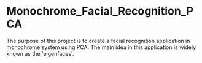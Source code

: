 # Monochrome_Facial_Recognition_PCA
The purpose of this project is to create a facial recognition application in monochrome system using PCA. The main idea in this application is widely known as the 'eigenfaces'.
